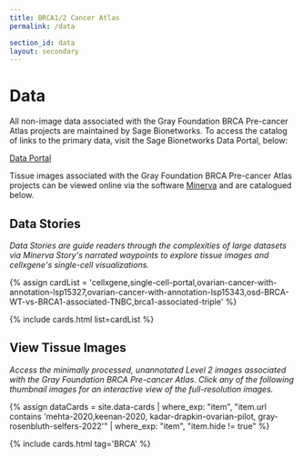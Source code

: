 ```yaml
---
title: BRCA1/2 Cancer Atlas
permalink: /data

section_id: data
layout: secondary
---
```


# Data

All non-image data associated with the Gray Foundation BRCA Pre-cancer Atlas projects are maintained by Sage Bionetworks. To access the catalog of links to the primary data, visit the Sage Bionetworks Data Portal, below:

<a href="https://portal-613w4c5vz-gray-foundation-dcc.vercel.app/" target="_blank" class="arrow-button">Data Portal</a>

Tissue images associated with the Gray Foundation BRCA Pre-cancer Atlas projects can be viewed online via the software [Minerva](https://github.com/labsyspharm/minerva-story/wiki) and are catalogued below.




## Data Stories
*Data Stories are guide readers through the complexities of large datasets via Minerva Story's narrated waypoints to explore tissue images and cellxgene's single-cell visualizations.*

{% assign cardList = 'cellxgene,single-cell-portal,ovarian-cancer-with-annotation-lsp15327,ovarian-cancer-with-annotation-lsp15343,osd-BRCA-WT-vs-BRCA1-associated-TNBC,brca1-associated-triple' %}

{% include cards.html list=cardList %}

## View Tissue Images
*Access the minimally processed, unannotated Level 2 images associated with the Gray Foundation BRCA Pre-cancer Atlas. Click any of the following thumbnail images for an interactive view of the full-resolution images.*

{% assign dataCards = site.data-cards
    | where_exp: "item", "item.url contains 'mehta-2020,keenan-2020, kadar-drapkin-ovarian-pilot, gray-rosenbluth-selfers-2022'"
    | where_exp: "item", "item.hide != true" %}

{% include cards.html tag='BRCA' %}
